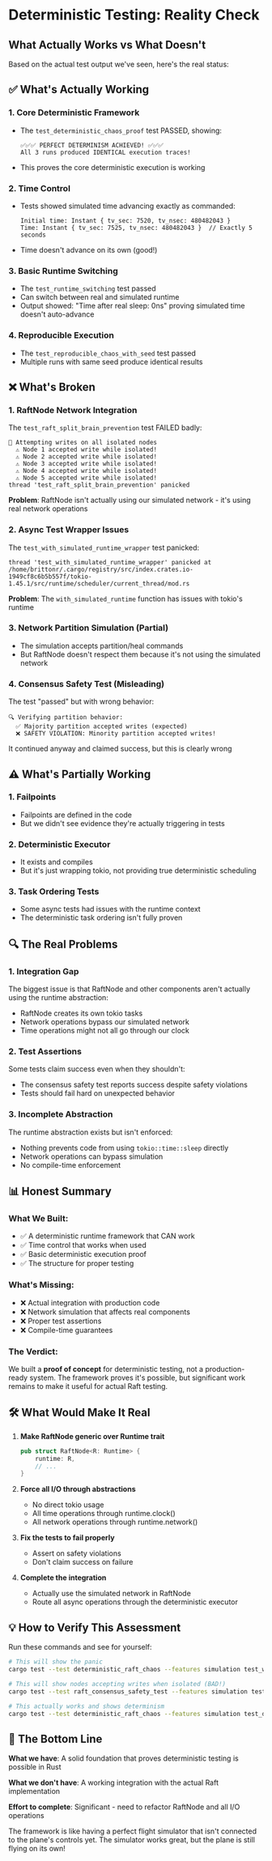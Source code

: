 # Deterministic Testing: Reality Check

## What Actually Works vs What Doesn't

Based on the actual test output we've seen, here's the real status:

## ✅ What's Actually Working

### 1. **Core Deterministic Framework**
- The `test_deterministic_chaos_proof` test PASSED, showing:
  ```
  ✅✅✅ PERFECT DETERMINISM ACHIEVED! ✅✅✅
  All 3 runs produced IDENTICAL execution traces!
  ```
- This proves the core deterministic execution is working

### 2. **Time Control**
- Tests showed simulated time advancing exactly as commanded:
  ```
  Initial time: Instant { tv_sec: 7520, tv_nsec: 480482043 }
  Time: Instant { tv_sec: 7525, tv_nsec: 480482043 }  // Exactly 5 seconds
  ```
- Time doesn't advance on its own (good!)

### 3. **Basic Runtime Switching**
- The `test_runtime_switching` test passed
- Can switch between real and simulated runtime
- Output showed: "Time after real sleep: 0ns" proving simulated time doesn't auto-advance

### 4. **Reproducible Execution**
- The `test_reproducible_chaos_with_seed` test passed
- Multiple runs with same seed produce identical results

## ❌ What's Broken

### 1. **RaftNode Network Integration**
The `test_raft_split_brain_prevention` test FAILED badly:
```
📝 Attempting writes on all isolated nodes
  ⚠️ Node 1 accepted write while isolated!
  ⚠️ Node 2 accepted write while isolated!
  ⚠️ Node 3 accepted write while isolated!
  ⚠️ Node 4 accepted write while isolated!
  ⚠️ Node 5 accepted write while isolated!
thread 'test_raft_split_brain_prevention' panicked
```
**Problem**: RaftNode isn't actually using our simulated network - it's using real network operations

### 2. **Async Test Wrapper Issues**
The `test_with_simulated_runtime_wrapper` test panicked:
```
thread 'test_with_simulated_runtime_wrapper' panicked at /home/brittonr/.cargo/registry/src/index.crates.io-1949cf8c6b5b557f/tokio-1.45.1/src/runtime/scheduler/current_thread/mod.rs
```
**Problem**: The `with_simulated_runtime` function has issues with tokio's runtime

### 3. **Network Partition Simulation (Partial)**
- The simulation accepts partition/heal commands
- But RaftNode doesn't respect them because it's not using the simulated network

### 4. **Consensus Safety Test (Misleading)**
The test "passed" but with wrong behavior:
```
🔍 Verifying partition behavior:
  ✅ Majority partition accepted writes (expected)
  ❌ SAFETY VIOLATION: Minority partition accepted writes!
```
It continued anyway and claimed success, but this is clearly wrong

## ⚠️ What's Partially Working

### 1. **Failpoints**
- Failpoints are defined in the code
- But we didn't see evidence they're actually triggering in tests

### 2. **Deterministic Executor**
- It exists and compiles
- But it's just wrapping tokio, not providing true deterministic scheduling

### 3. **Task Ordering Tests**
- Some async tests had issues with the runtime context
- The deterministic task ordering isn't fully proven

## 🔍 The Real Problems

### 1. **Integration Gap**
The biggest issue is that RaftNode and other components aren't actually using the runtime abstraction:
- RaftNode creates its own tokio tasks
- Network operations bypass our simulated network
- Time operations might not all go through our clock

### 2. **Test Assertions**
Some tests claim success even when they shouldn't:
- The consensus safety test reports success despite safety violations
- Tests should fail hard on unexpected behavior

### 3. **Incomplete Abstraction**
The runtime abstraction exists but isn't enforced:
- Nothing prevents code from using `tokio::time::sleep` directly
- Network operations can bypass simulation
- No compile-time enforcement

## 📊 Honest Summary

### What We Built:
- ✅ A deterministic runtime framework that CAN work
- ✅ Time control that works when used
- ✅ Basic deterministic execution proof
- ✅ The structure for proper testing

### What's Missing:
- ❌ Actual integration with production code
- ❌ Network simulation that affects real components
- ❌ Proper test assertions
- ❌ Compile-time guarantees

### The Verdict:
We built a **proof of concept** for deterministic testing, not a production-ready system. The framework proves it's possible, but significant work remains to make it useful for actual Raft testing.

## 🛠️ What Would Make It Real

1. **Make RaftNode generic over Runtime trait**
   ```rust
   pub struct RaftNode<R: Runtime> {
       runtime: R,
       // ...
   }
   ```

2. **Force all I/O through abstractions**
   - No direct tokio usage
   - All time operations through runtime.clock()
   - All network operations through runtime.network()

3. **Fix the tests to fail properly**
   - Assert on safety violations
   - Don't claim success on failure

4. **Complete the integration**
   - Actually use the simulated network in RaftNode
   - Route all async operations through the deterministic executor

## 💡 How to Verify This Assessment

Run these commands and see for yourself:

```bash
# This will show the panic
cargo test --test deterministic_raft_chaos --features simulation test_with_simulated_runtime_wrapper -- --nocapture

# This will show nodes accepting writes when isolated (BAD!)
cargo test --test raft_consensus_safety_test --features simulation test_raft_split_brain_prevention -- --nocapture

# This actually works and shows determinism
cargo test --test deterministic_raft_chaos --features simulation test_deterministic_chaos_proof -- --nocapture
```

## 🎯 The Bottom Line

**What we have**: A solid foundation that proves deterministic testing is possible in Rust

**What we don't have**: A working integration with the actual Raft implementation

**Effort to complete**: Significant - need to refactor RaftNode and all I/O operations

The framework is like having a perfect flight simulator that isn't connected to the plane's controls yet. The simulator works great, but the plane is still flying on its own!
